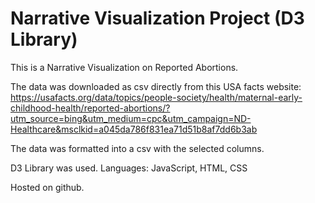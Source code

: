 # Narrative Visualization Project (D3 Library)

This is a Narrative Visualization on Reported Abortions.

The data was downloaded as csv directly from this USA facts website:
https://usafacts.org/data/topics/people-society/health/maternal-early-childhood-health/reported-abortions/?utm_source=bing&utm_medium=cpc&utm_campaign=ND-Healthcare&msclkid=a045da786f831ea71d51b8af7dd6b3ab

The data was formatted into a csv with the selected columns.

D3 Library was used.
Languages: JavaScript, HTML, CSS

Hosted on github.
